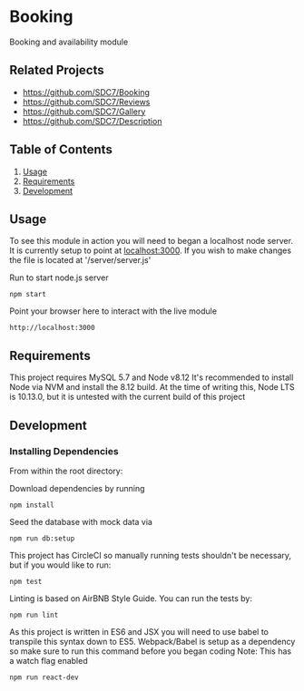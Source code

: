 # Booking
Booking and availability module

## Related Projects

  - https://github.com/SDC7/Booking
  - https://github.com/SDC7/Reviews
  - https://github.com/SDC7/Gallery
  - https://github.com/SDC7/Description

## Table of Contents

1. [Usage](#Usage)
2. [Requirements](#requirements)
3. [Development](#development)

## Usage
To see this module in action you will need to began a localhost node server. It is currently setup to point at <localhost:3000>. 
If you wish to make changes the file is located at '/server/server.js'

Run to start node.js server
```
npm start
```

Point your browser here to interact with the live module
```
http://localhost:3000
```

## Requirements

This project requires MySQL 5.7 and Node v8.12
It's recommended to install Node via NVM and install the 8.12 build. 
At the time of writing this, Node LTS is 10.13.0, but it is untested with the current build of this project

## Development

### Installing Dependencies

From within the root directory:

Download dependencies by running
```
npm install
```

Seed the database with mock data via
```
npm run db:setup
```

This project has CircleCI so manually running tests shouldn't be necessary, but if you would like to run:
```
npm test
```

Linting is based on AirBNB Style Guide. You can run the tests by:
```
npm run lint
```

As this project is written in ES6 and JSX you will need to use babel to transpile this syntax down to ES5. 
Webpack/Babel is setup as a dependency so make sure to run this command before you began coding
Note: This has a watch flag enabled
```
npm run react-dev
```
